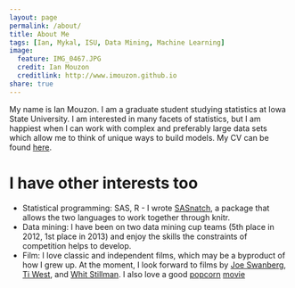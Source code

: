 ```yaml
---
layout: page
permalink: /about/
title: About Me
tags: [Ian, Mykal, ISU, Data Mining, Machine Learning]
image:
  feature: IMG_0467.JPG
  credit: Ian Mouzon
  creditlink: http://www.imouzon.github.io
share: true
---
```


My name is Ian Mouzon. I am a graduate student studying statistics at Iowa State University. 
I am interested in many facets of statistics, 
but I am happiest when I can work with complex and preferably large data sets which allow 
me to think of unique ways to build models.
My CV can be found [here](http://github.com/imouzon/imouzon.github.io/mouzon_cv-2014.pdf).

# I have other interests too
* Statistical programming: SAS, R - I wrote [SASnatch](https://github.com/imouzon/SASnatch), 
  a package that allows the two languages to work together through knitr.
* Data mining: I have been on two data mining cup teams (5th place in 2012, 
  1st place in 2013) and enjoy the skills the constraints of competition 
  helps to develop.
* Film: I love classic and independent films, which may be a byproduct of how I grew up.
  At the moment, I look forward to films by [Joe Swanberg](http://en.wikipedia.org/wiki/Drinking_Buddies), [Ti West](https://twitter.com/Ti_West), and [Whit Stillman](http://www.firstthings.com/article/2010/12/whit-stillman-is-running-late).
  I also love a good [popcorn](http://vimeo.com/105540136) [movie](http://www.youtube.com/watch?v=MVt32qoyhi0)
